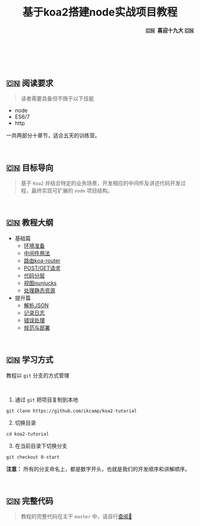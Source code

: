 <h1 align="center">基于koa2搭建node实战项目教程</h1>


<h4 align="right">🇨🇳  喜迎十九大 🇨🇳</h1>

<br/>
<br/>
<br/>
<br/>


## 🇨🇳  阅读要求 
> 读者需要具备但不限于以下技能
- node
- ES6/7
- http 

一共两部分十章节，适合五天的训练营。

<br/>

## 🇨🇳  目标导向
> 基于 `Koa2` 并结合特定的业务场景，开发相应的中间件及讲述代码开发过程，最终实现可扩展的 `node` 项目结构。

<br>

## 🇨🇳  教程大纲 

-  基础篇
   - [环境准备](https://github.com/ikcamp/koa2-tutorial/tree/0-start)
   - [中间件用法](https://github.com/ikcamp/koa2-tutorial/tree/1-middleware)
   - [路由koa-router](https://github.com/ikcamp/koa2-tutorial/tree/2-koa-router)
   - [POST/GET请求](https://github.com/ikcamp/koa2-tutorial/tree/3-router-request)
   - [代码分层](https://github.com/ikcamp/koa2-tutorial/tree/4-refactor)
   - [视图nunjucks](https://github.com/ikcamp/koa2-tutorial/tree/5-nunjucks)
   - [处理静态资源](https://github.com/ikcamp/koa2-tutorial/tree/6-static)
- 提升篇
   - [解析JSON](https://github.com/ikcamp/wechat-xcx-tutorial/tree/ch2-1)
   - [记录日志](https://github.com/ikcamp/wechat-xcx-tutorial/tree/ch2-2) 
   - [错误处理](https://github.com/ikcamp/wechat-xcx-tutorial/tree/ch2-3) 
   - [规范与部署](https://github.com/ikcamp/koa2-tutorial/tree/10-mi-init)

<br/>

## 🇨🇳  学习方式
教程以 `git` 分支的方式管理

<br/>

1. 通过 `git` 把项目复制到本地
```git
git clone https://github.com/ikcamp/koa2-tutorial
```

2. 切换目录
```
cd koa2-tutorial
```

3. 在当前目录下切换分支
```
git checkout 0-start
```

**注意：** 所有的分支命名上，都是数字开头，也就是我们的开发顺序和讲解顺序。  

<br>

## 🇨🇳  完整代码  
> 教程的完整代码在主干 `master` 中，请自行[查阅📖 ](https://github.com/ikcamp/koa2-tutorial/tree/master)

<br>

